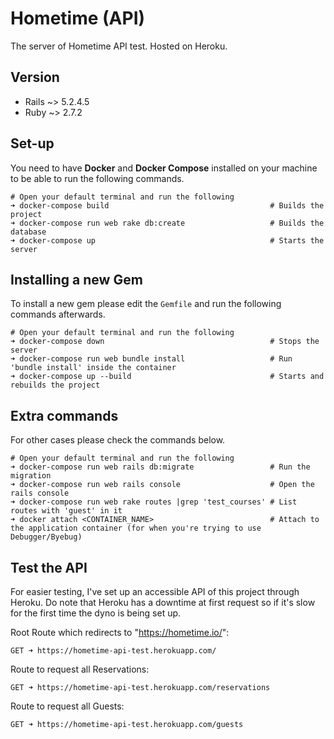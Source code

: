 # Hometime (API)
The server of Hometime API test. Hosted on Heroku.

## Version
- Rails ~> 5.2.4.5
- Ruby ~> 2.7.2

## Set-up
You need to have **Docker** and **Docker Compose** installed on your machine to be able to run the following commands.
```
# Open your default terminal and run the following
➜ docker-compose build                                    # Builds the project
➜ docker-compose run web rake db:create                   # Builds the database
➜ docker-compose up                                       # Starts the server
```

## Installing a new Gem
To install a new gem please edit the `Gemfile` and run the following commands afterwards.
```
# Open your default terminal and run the following
➜ docker-compose down                                     # Stops the server
➜ docker-compose run web bundle install                   # Run 'bundle install' inside the container
➜ docker-compose up --build                               # Starts and rebuilds the project
```

## Extra commands
For other cases please check the commands below.
```
# Open your default terminal and run the following
➜ docker-compose run web rails db:migrate                 # Run the migration
➜ docker-compose run web rails console                    # Open the rails console
➜ docker-compose run web rake routes |grep 'test_courses' # List routes with 'guest' in it
➜ docker attach <CONTAINER_NAME>                          # Attach to the application container (for when you're trying to use Debugger/Byebug)
```

## Test the API
For easier testing, I've set up an accessible API of this project through Heroku. Do note that Heroku has a downtime at first request so if it's slow for the first time the dyno is being set up.

Root Route which redirects to "https://hometime.io/":
```
GET ➜ https://hometime-api-test.herokuapp.com/
```

Route to request all Reservations:
```
GET ➜ https://hometime-api-test.herokuapp.com/reservations
```

Route to request all Guests:
```
GET ➜ https://hometime-api-test.herokuapp.com/guests
```

